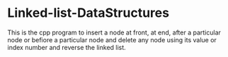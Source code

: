 # Linked-list-DataStructures
This is the cpp program to insert a node at front, at end, after a particular node or befiore a particular node and delete any node using its value or index number
and reverse the linked list.
